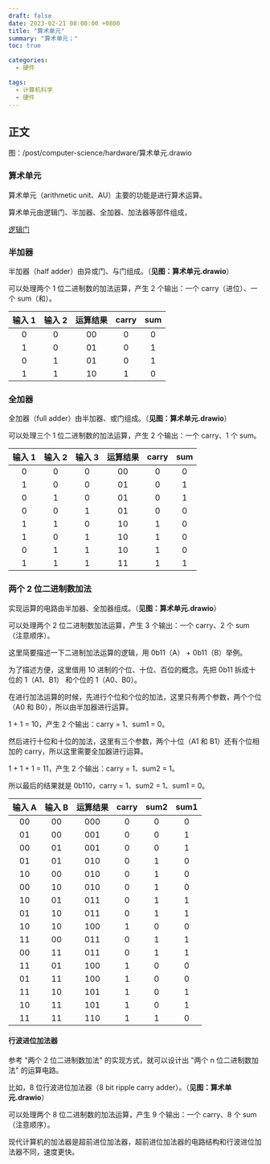 ```yaml
---
draft: false
date: 2023-02-21 08:00:00 +0800
title: "算术单元"
summary: "算术单元；"
toc: true

categories:
  - 硬件

tags:
  - 计算机科学
  - 硬件
---
```


## 正文

图：/post/computer-science/hardware/算术单元.drawio

### 算术单元

算术单元（arithmetic unit、AU）主要的功能是进行算术运算。

算术单元由逻辑门、半加器、全加器、加法器等部件组成，

[逻辑门](/post/computer-science/hardware/逻辑门)

### 半加器

半加器（half adder）由异或门、与门组成。（**见图：算术单元.drawio**）

可以处理两个 1 位二进制数的加法运算，产生 2 个输出：一个 carry（进位）、一个 sum（和）。

| 输入 1 | 输入 2 | 运算结果 | carry | sum |
|:----:|:----:|:----:|:-----:|:---:|
|  0   |  0   |  00  |   0   |  0  |
|  1   |  0   |  01  |   0   |  1  |
|  0   |  1   |  01  |   0   |  1  |
|  1   |  1   |  10  |   1   |  0  |

### 全加器

全加器（full adder）由半加器、或门组成。（**见图：算术单元.drawio**）

可以处理三个 1 位二进制数的加法运算，产生 2 个输出：一个 carry、1 个 sum。

| 输入 1 | 输入 2 | 输入 3 | 运算结果 | carry | sum |
|:----:|:----:|:----:|:----:|:-----:|:---:|
|  0   |  0   |  0   |  00  |   0   |  0  |
|  1   |  0   |  0   |  01  |   0   |  1  |
|  0   |  1   |  0   |  01  |   0   |  1  |
|  0   |  0   |  1   |  01  |   0   |  0  |
|  1   |  1   |  0   |  10  |   1   |  0  |
|  1   |  0   |  1   |  10  |   1   |  0  |
|  0   |  1   |  1   |  10  |   1   |  0  |
|  1   |  1   |  1   |  11  |   1   |  1  |

### 两个 2 位二进制数加法

实现运算的电路由半加器、全加器组成。（**见图：算术单元.drawio**）

可以处理两个 2 位二进制数加法运算，产生 3 个输出：一个 carry、2 个 sum（注意顺序）。

这里简要描述一下二进制加法运算的逻辑，用 0b11（A） + 0b11（B）举例。

为了描述方便，这里借用 10 进制的个位、十位、百位的概念。先把 0b11 拆成十位的 1（A1、B1） 和个位的 1（A0、B0）。

在进行加法运算的时候，先进行个位和个位的加法，这里只有两个参数，两个个位（A0 和 B0），所以由半加器进行运算。

1 + 1 = 10，产生 2 个输出：carry = 1、sum1 = 0。

然后进行十位和十位的加法，这里有三个参数，两个十位（A1 和 B1）还有个位相加的 carry，所以这里需要全加器进行运算。

1 + 1 + 1 = 11，产生 2 个输出：carry = 1、sum2 = 1。

所以最后的结果就是 0b110，carry = 1、sum2 = 1、sum1 = 0。

| 输入 A | 输入 B | 运算结果 | carry | sum2 | sum1 |
|:----:|:----:|:----:|:-----:|:----:|:----:|
|  00  |  00  | 000  |   0   |  0   |  0   |
|  01  |  00  | 001  |   0   |  0   |  1   |
|  00  |  01  | 001  |   0   |  0   |  1   |
|  01  |  01  | 010  |   0   |  1   |  0   |
|  10  |  00  | 010  |   0   |  1   |  0   |
|  00  |  10  | 010  |   0   |  1   |  0   |
|  10  |  01  | 011  |   0   |  1   |  1   |
|  01  |  10  | 011  |   0   |  1   |  1   |
|  10  |  10  | 100  |   1   |  0   |  0   |
|  11  |  00  | 011  |   0   |  1   |  1   |
|  00  |  11  | 011  |   0   |  1   |  1   |
|  11  |  01  | 100  |   1   |  0   |  0   |
|  01  |  11  | 100  |   1   |  0   |  0   |
|  11  |  10  | 101  |   1   |  0   |  1   |
|  10  |  11  | 101  |   1   |  0   |  1   |
|  11  |  11  | 110  |   1   |  1   |  0   |

#### 行波进位加法器

参考 "两个 2 位二进制数加法" 的实现方式，就可以设计出 "两个 n 位二进制数加法" 的运算电路。

比如，8 位行波进位加法器（8 bit ripple carry adder）。（**见图：算术单元.drawio**）

可以处理两个 8 位二进制数的加法运算，产生 9 个输出：一个 carry、8 个 sum（注意顺序）。

现代计算机的加法器是超前进位加法器，超前进位加法器的电路结构和行波进位加法器不同，速度更快。
